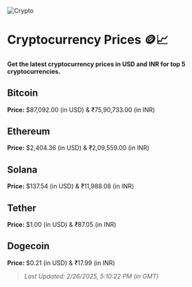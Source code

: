 
![Crypto](https://www.techguide.com.au/wp-content/uploads/2020/11/crypto3.jpeg)

# Cryptocurrency Prices 🪙📈

#### Get the latest cryptocurrency prices in USD and INR for top 5 cryptocurrencies.

## Bitcoin

**Price:** $87,092.00 (in USD) & ₹75,90,733.00 (in INR)

## Ethereum

**Price:** $2,404.36 (in USD) & ₹2,09,559.00 (in INR)

## Solana

**Price:** $137.54 (in USD) & ₹11,988.08 (in INR)

## Tether

**Price:** $1.00 (in USD) & ₹87.05 (in INR)

## Dogecoin

**Price:** $0.21 (in USD) & ₹17.99 (in INR)

> _Last Updated: 2/26/2025, 5:10:22 PM (in GMT)_
